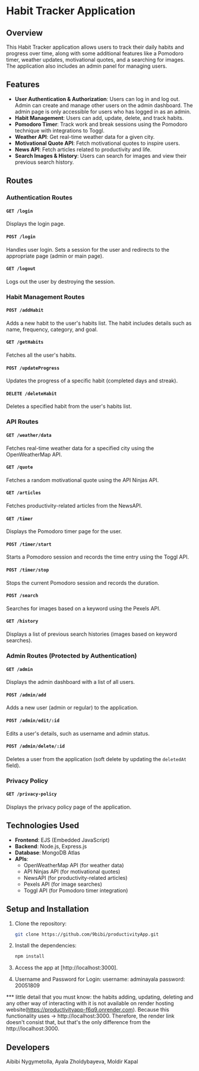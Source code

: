
# Habit Tracker Application

## Overview
This Habit Tracker application allows users to track their daily habits and progress over time, along with some additional features like a Pomodoro timer, weather updates, motivational quotes, and a searching for images. The application also includes an admin panel for managing users.

## Features
- **User Authentication & Authorization**: Users can log in and log out. Admin can create and manage other users on the admin dashboard. The admin page is only accessible for users who has logged in as an admin.
- **Habit Management**: Users can add, update, delete, and track habits.
- **Pomodoro Timer**: Track work and break sessions using the Pomodoro technique with integrations to Toggl.
- **Weather API**: Get real-time weather data for a given city.
- **Motivational Quote API**: Fetch motivational quotes to inspire users.
- **News API**: Fetch articles related to productivity and life.
- **Search Images & History**: Users can search for images and view their previous search history.

## Routes

### Authentication Routes

#### `GET /login`
Displays the login page.

#### `POST /login`
Handles user login. Sets a session for the user and redirects to the appropriate page (admin or main page).

#### `GET /logout`
Logs out the user by destroying the session.

### Habit Management Routes

#### `POST /addHabit`
Adds a new habit to the user's habits list. The habit includes details such as name, frequency, category, and goal.

#### `GET /getHabits`
Fetches all the user's habits.

#### `POST /updateProgress`
Updates the progress of a specific habit (completed days and streak).

#### `DELETE /deleteHabit`
Deletes a specified habit from the user's habits list.


### API Routes

#### `GET /weather/data`
Fetches real-time weather data for a specified city using the OpenWeatherMap API.

#### `GET /quote`
Fetches a random motivational quote using the API Ninjas API.

#### `GET /articles`
Fetches productivity-related articles from the NewsAPI.

#### `GET /timer`
Displays the Pomodoro timer page for the user.

#### `POST /timer/start`
Starts a Pomodoro session and records the time entry using the Toggl API.

#### `POST /timer/stop`
Stops the current Pomodoro session and records the duration.

#### `POST /search`
Searches for images based on a keyword using the Pexels API.

#### `GET /history`
Displays a list of previous search histories (images based on keyword searches).

### Admin Routes (Protected by Authentication)

#### `GET /admin`
Displays the admin dashboard with a list of all users.

#### `POST /admin/add`
Adds a new user (admin or regular) to the application.

#### `POST /admin/edit/:id`
Edits a user's details, such as username and admin status.

#### `POST /admin/delete/:id`
Deletes a user from the application (soft delete by updating the `deletedAt` field).

### Privacy Policy

#### `GET /privacy-policy`
Displays the privacy policy page of the application.

## Technologies Used
- **Frontend**: EJS (Embedded JavaScript)
- **Backend**: Node.js, Express.js
- **Database**: MongoDB Atlas
- **APIs**:
    - OpenWeatherMap API (for weather data)
    - API Ninjas API (for motivational quotes)
    - NewsAPI (for productivity-related articles)
    - Pexels API (for image searches)
    - Toggl API (for Pomodoro timer integration)

## Setup and Installation

1. Clone the repository:
   ```bash
   git clone https://github.com/9bibi/productivityApp.git
   ```

2. Install the dependencies:
   ```bash
   npm install
   ```

3. Access the app at [http://localhost:3000].

4. Username and Password for Login:
   username: adminayala
   password: 20051809

*** little detail that you must know:
    the habits adding, updating, deleting and any other way of interacting with it is not available on render hosting website(https://productivityapp-f6q9.onrender.com). Because this          functionality uses -> http://localhost:3000. Therefore, the render link doesn't consist that, but that's the only difference from the http://localhost:3000.

## Developers
Aibibi Nygymetolla, Ayala Zholdybayeva, Moldir Kapal


